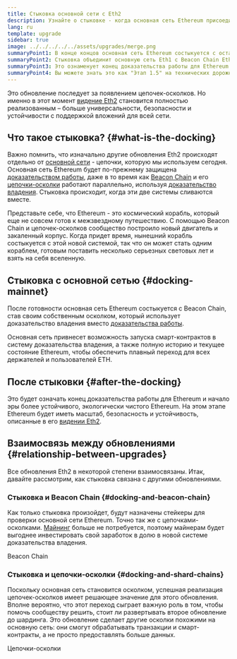 ```yaml
---
title: Стыковка основной сети с Eth2
description: Узнайте о стыковке - когда основная сеть Ethereum присоединится к системе доказательства владения, координируемой Beacon Chain.
lang: ru
template: upgrade
sidebar: true
image: ../../../../../assets/upgrades/merge.png
summaryPoint1: В конце концов основная сеть Ethereum состыкуется с остальными обновлениями Eth2.
summaryPoint2: Стыковка объединит основную сеть Eth1 с Beacon Chain Eth2 и системой цепочек-осколков.
summaryPoint3: Это ознаменует конец доказательства работы для Ethereum и полный переход к доказательству владения.
summaryPoint4: Вы можете знать это как "Этап 1.5" на технических дорожных картах.
---
```


<UpgradeStatus date="~Q1/Q2 2022">
    Это обновление последует за появлением цепочек-осколков. Но именно в этот момент <a href="/vision/">видение Eth2</a> становится полностью реализованным – больше универсальности, безопасности и устойчивости с поддержкой вложений для всей сети.
</UpgradeStatus>

## Что такое стыковка? {#what-is-the-docking}

Важно помнить, что изначально другие обновления Eth2 происходят отдельно от [основной сети](/glossary/#mainnet) - цепочки, которую мы используем сегодня. Основная сеть Ethereum будет по-прежнему защищена [доказательством работы](/developers/docs/consensus-mechanisms/pow/), даже в то время как [Beacon Chain](/upgrades/beacon-chain/) и его [цепочки-осколки](/upgrades/shard-chains/) работают параллельно, используя [доказательство владения](/developers/docs/consensus-mechanisms/pos/). Стыковка происходит, когда эти две системы сливаются вместе.

Представьте себе, что Ethereum - это космический корабль, который еще не совсем готов к межзвездному путешествию. С помощью Beacon Chain и цепочек-осколков сообщество построило новый двигатель и закаленный корпус. Когда придет время, нынешний корабль состыкуется с этой новой системой, так что он может стать одним кораблем, готовым поставить несколько серьезных световых лет и взять на себя вселенную.

## Стыковка с основной сетью {#docking-mainnet}

После готовности основная сеть Ethereum состыкуется с Beacon Chain, став своим собственным осколком, который использует доказательство владения вместо [доказательства работы](/developers/docs/consensus-mechanisms/pow/).

Основная сеть привнесет возможность запуска смарт-контрактов в систему доказательства владения, а также полную историю и текущее состояние Ethereum, чтобы обеспечить плавный переход для всех держателей и пользователей ETH.

## После стыковки {#after-the-docking}

Это будет означать конец доказательства работы для Ethereum и начало эры более устойчивого, экологически чистого Ethereum. На этом этапе Ethereum будет иметь масштаб, безопасность и устойчивость, описанные в его [видении Eth2](/vision/).

## Взаимосвязь между обновлениями {#relationship-between-upgrades}

Все обновления Eth2 в некоторой степени взаимосвязаны. Итак, давайте рассмотрим, как стыковка связана с другими обновлениями.

### Стыковка и Beacon Chain {#docking-and-beacon-chain}

Как только стыковка произойдет, будут назначены стейкеры для проверки основной сети Ethereum. Точно так же с цепочками-осколками. [Майнинг](/developers/docs/consensus-mechanisms/pow/mining/) больше не потребуется, поэтому майнерам будет выгоднее инвестировать свой заработок в долю в новой системе доказательства владения.

<ButtonLink to="/upgrades/beacon-chain/">Beacon Chain</ButtonLink>

### Стыковка и цепочки-осколки {#docking-and-shard-chains}

Поскольку основная сеть становится осколком, успешная реализация цепочек-осколков имеет решающее значение для этого обновления. Вполне вероятно, что этот переход сыграет важную роль в том, чтобы помочь сообществу решить, стоит ли развертывать второе обновление до шардинга. Это обновление сделает другие осколки похожими на основную сеть: они смогут обрабатывать транзакции и смарт-контракты, а не просто предоставлять больше данных.

<ButtonLink to="/upgrades/shard-chains/">Цепочки-осколки</ButtonLink>
